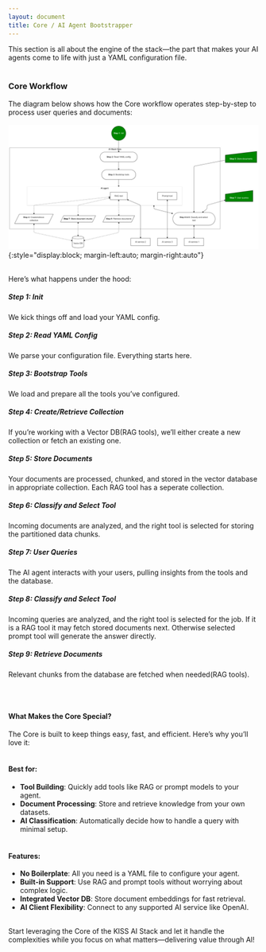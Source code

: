 ```yaml
---
layout: document
title: Core / AI Agent Bootstrapper
---
```


This section is all about the engine of the stack—the part that makes your AI agents come to life with just a YAML configuration file.
<br><br>

### Core Workflow
The diagram below shows how the Core workflow operates step-by-step to process user queries and documents:
<br><br>
![core workflow](/assets/images/core-workflow.png){:style="display:block; margin-left:auto; margin-right:auto"} <br><br>

Here’s what happens under the hood:

##### Step 1: Init
We kick things off and load your YAML config.

##### Step 2: Read YAML Config
We parse your configuration file. Everything starts here.

##### Step 3: Bootstrap Tools
We load and prepare all the tools you’ve configured.

##### Step 4: Create/Retrieve Collection
If you’re working with a Vector DB(RAG tools), we’ll either create a new collection or fetch an existing one.

##### Step 5: Store Documents
Your documents are processed, chunked, and stored in the vector database in appropriate collection. Each RAG tool has a seperate collection.

##### Step 6: Classify and Select Tool
Incoming documents are analyzed, and the right tool is selected for storing the partitioned data chunks.

##### Step 7: User Queries
The AI agent interacts with your users, pulling insights from the tools and the database.

##### Step 8: Classify and Select Tool
Incoming queries are analyzed, and the right tool is selected for the job. If it is a RAG tool it may fetch stored documents next. Otherwise selected prompt tool will generate the answer directly.

##### Step 9: Retrieve Documents
Relevant chunks from the database are fetched when needed(RAG tools).

<br><br>

#### What Makes the Core Special?
The Core is built to keep things easy, fast, and efficient. Here’s why you’ll love it:
<br><br>

#### Best for:
- **Tool Building**: Quickly add tools like RAG or prompt models to your agent.
- **Document Processing**: Store and retrieve knowledge from your own datasets.
- **AI Classification**: Automatically decide how to handle a query with minimal setup.
<br><br>

#### Features:
- **No Boilerplate**: All you need is a YAML file to configure your agent.
- **Built-in Support**: Use RAG and prompt tools without worrying about complex logic.
- **Integrated Vector DB**: Store document embeddings for fast retrieval.
- **AI Client Flexibility**: Connect to any supported AI service like OpenAI.
<br><br>


Start leveraging the Core of the KISS AI Stack and let it handle the complexities while you focus on what matters—delivering value through AI!
